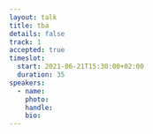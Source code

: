 ```yaml
---
layout: talk
title: tba
details: false
track: 1
accepted: true
timeslot:
  start: 2021-06-21T15:30:00+02:00
  duration: 35
speakers: 
  - name: 
    photo: 
    handle: 
    bio: 
---
```


<!-- empty //-->